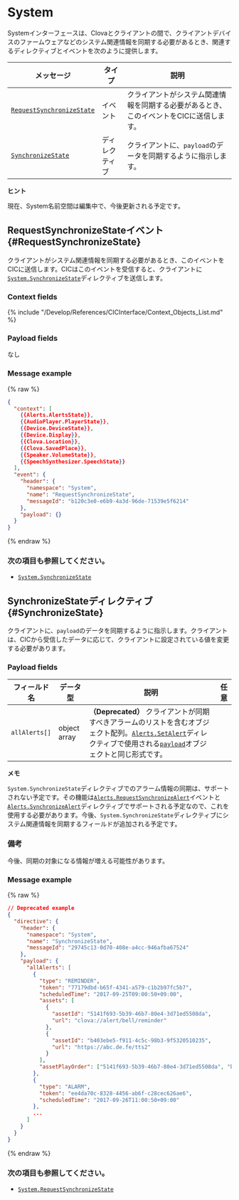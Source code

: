 # System

Systemインターフェースは、Clovaとクライアントの間で、クライアントデバイスのファームウェアなどのシステム関連情報を同期する必要があるとき、関連するディレクティブとイベントを次のように提供します。

| メッセージ         | タイプ  | 説明                                 |
|------------------|-----------|-------------------------------------------|
| [`RequestSynchronizeState`](#RequestSynchronizeState)  | イベント     | クライアントがシステム関連情報を同期する必要があるとき、このイベントをCICに送信します。 |
| [`SynchronizeState`](#SynchronizeState)                | ディレクティブ | クライアントに、`payload`のデータを同期するように指示します。            |

<div class="tip">
  <p><strong>ヒント</strong></p>
  <p>現在、System名前空間は編集中で、今後更新される予定です。</p>
</div>

## RequestSynchronizeStateイベント {#RequestSynchronizeState}
クライアントがシステム関連情報を同期する必要があるとき、このイベントをCICに送信します。CICはこのイベントを受信すると、クライアントに[`System.SynchronizeState`](#SynchronizeState)ディレクティブを送信します。

### Context fields

{% include "/Develop/References/CICInterface/Context_Objects_List.md" %}

### Payload fields

なし

### Message example
{% raw %}
```json
{
  "context": [
    {{Alerts.AlertsState}},
    {{AudioPlayer.PlayerState}},
    {{Device.DeviceState}},
    {{Device.Display}},
    {{Clova.Location}},
    {{Clova.SavedPlace}},
    {{Speaker.VolumeState}},
    {{SpeechSynthesizer.SpeechState}}
  ],
  "event": {
    "header": {
      "namespace": "System",
      "name": "RequestSynchronizeState",
      "messageId": "b120c3e0-e6b9-4a3d-96de-71539e5f6214"
    },
    "payload": {}
  }
}
```
{% endraw %}

### 次の項目も参照してください。
* [`System.SynchronizeState`](/Develop/References/CICInterface/System.md#SynchronizeState)

## SynchronizeStateディレクティブ {#SynchronizeState}
クライアントに、`payload`のデータを同期するように指示します。クライアントは、CICから受信したデータに応じて、クライアントに設定されている値を変更する必要があります。

### Payload fields

| フィールド名       | データ型    | 説明                     | 任意 |
|---------------|---------|-----------------------------|:---------:|
| `allAlerts[]`   | object array | **（Deprecated）** クライアントが同期すべきアラームのリストを含むオブジェクト配列。[`Alerts.SetAlert`](/Develop/References/CICInterface/Alerts.md#SetAlert)ディレクティブで使用される[`payload`](/Develop/References/CICInterface/Alerts.md#SetAlertPayload)オブジェクトと同じ形式です。 |     |

<div class="note">
  <p><strong>メモ</strong></p>
  <p><code>System.SynchronizeState</code>ディレクティブでのアラーム情報の同期は、サポートされない予定です。その機能は<a href="/Develop/References/CICInterface/Alerts.md#RequestSynchronizeAlert"><code>Alerts.RequestSynchronizeAlert</code></a>イベントと<a href="/Develop/References/CICInterface/Alerts.md#SynchronizeAlert"><code>Alerts.SynchronizeAlert</code></a>ディレクティブでサポートされる予定なので、これを使用する必要があります。今後、<code>System.SynchronizeState</code>ディレクティブにシステム関連情報を同期するフィールドが追加される予定です。</p>
</div>

### 備考
今後、同期の対象になる情報が増える可能性があります。

### Message example

{% raw %}

```json
// Deprecated example
{
  "directive": {
    "header": {
      "namespace": "System",
      "name": "SynchronizeState",
      "messageId": "29745c13-0d70-408e-a4cc-946afba67524"
    },
    "payload": {
      "allAlerts": [
        {
          "type": "REMINDER",
          "token": "77179dbd-b65f-4341-a579-c1b2b97fc5b7",
          "scheduledTime": "2017-09-25T09:00:50+09:00",
          "assets": [
            {
              "assetId": "5141f693-5b39-46b7-80e4-3d71ed5508da",
              "url": "clova://alert/bell/reminder"
            },
            {
              "assetId": "b403ebe5-f911-4c5c-98b3-9f5320510235",
              "url": "https://abc.de.fe/tts2"
            }
          ],
          "assetPlayOrder": ["5141f693-5b39-46b7-80e4-3d71ed5508da", "b403ebe5-f911-4c5c-98b3-9f5320510235"]
        },
        {
          "type": "ALARM",
          "token": "ee4da70c-8328-4456-ab6f-c28cec626ae6",
          "scheduledTime": "2017-09-26T11:00:50+09:00"
        },
        ...
      ]
    }
  }
}
```

{% endraw %}

### 次の項目も参照してください。
* [`System.RequestSynchronizeState`](#RequestSynchronizeState)
